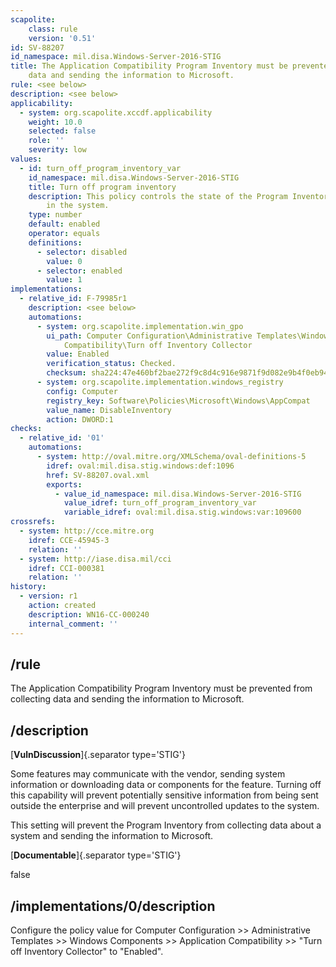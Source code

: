```yaml
---
scapolite:
    class: rule
    version: '0.51'
id: SV-88207
id_namespace: mil.disa.Windows-Server-2016-STIG
title: The Application Compatibility Program Inventory must be prevented from collecting
    data and sending the information to Microsoft.
rule: <see below>
description: <see below>
applicability:
  - system: org.scapolite.xccdf.applicability
    weight: 10.0
    selected: false
    role: ''
    severity: low
values:
  - id: turn_off_program_inventory_var
    id_namespace: mil.disa.Windows-Server-2016-STIG
    title: Turn off program inventory
    description: This policy controls the state of the Program Inventory collector
        in the system.
    type: number
    default: enabled
    operator: equals
    definitions:
      - selector: disabled
        value: 0
      - selector: enabled
        value: 1
implementations:
  - relative_id: F-79985r1
    description: <see below>
    automations:
      - system: org.scapolite.implementation.win_gpo
        ui_path: Computer Configuration\Administrative Templates\Windows Components\Application
            Compatibility\Turn off Inventory Collector
        value: Enabled
        verification_status: Checked.
        checksum: sha224:47e460bf2bae272f9c8d4c916e9871f9d082e9b4f0eb9488befb974a
      - system: org.scapolite.implementation.windows_registry
        config: Computer
        registry_key: Software\Policies\Microsoft\Windows\AppCompat
        value_name: DisableInventory
        action: DWORD:1
checks:
  - relative_id: '01'
    automations:
      - system: http://oval.mitre.org/XMLSchema/oval-definitions-5
        idref: oval:mil.disa.stig.windows:def:1096
        href: SV-88207.oval.xml
        exports:
          - value_id_namespace: mil.disa.Windows-Server-2016-STIG
            value_idref: turn_off_program_inventory_var
            variable_idref: oval:mil.disa.stig.windows:var:109600
crossrefs:
  - system: http://cce.mitre.org
    idref: CCE-45945-3
    relation: ''
  - system: http://iase.disa.mil/cci
    idref: CCI-000381
    relation: ''
history:
  - version: r1
    action: created
    description: WN16-CC-000240
    internal_comment: ''
---
```



## /rule

The Application Compatibility Program Inventory must be prevented from collecting data and sending the information to Microsoft.

## /description

[**VulnDiscussion**]{.separator type='STIG'}

Some features may communicate with the vendor, sending system information or downloading data or components for the feature. Turning off this capability will prevent potentially sensitive information from being sent outside the enterprise and will prevent uncontrolled updates to the system.

This setting will prevent the Program Inventory from collecting data about a system and sending the information to Microsoft.

[**Documentable**]{.separator type='STIG'}

false

## /implementations/0/description

Configure the policy value for Computer Configuration >> Administrative Templates >> Windows Components >> Application Compatibility >> "Turn off Inventory Collector" to "Enabled".
